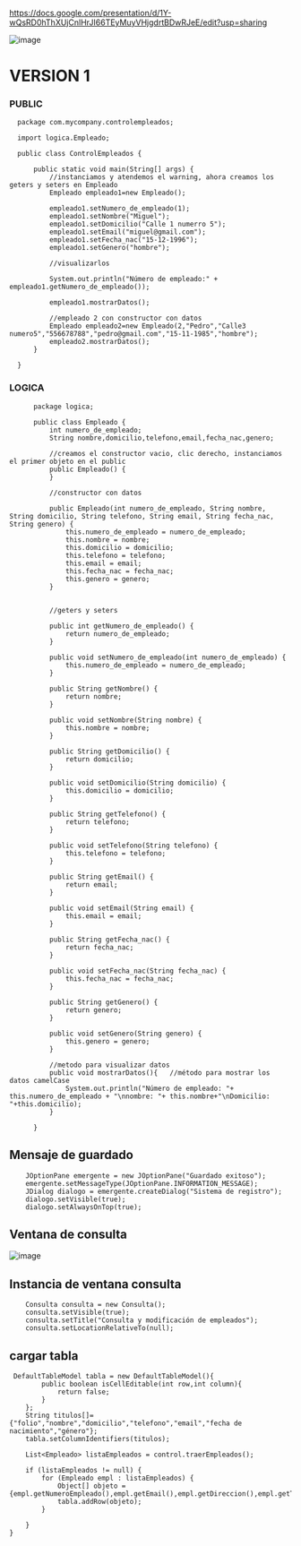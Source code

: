 https://docs.google.com/presentation/d/1Y-wQsRD0hThXUjCnlHrJI66TEyMuyVHjgdrtBDwRJeE/edit?usp=sharing

![image](https://github.com/escuelaDeCodigoMargaritaMaza/Java/assets/91554777/37fc62ac-a95d-4ede-be23-2708ff4e5adc)

# VERSION 1 

### PUBLIC
      package com.mycompany.controlempleados;
      
      import logica.Empleado;
      
      public class ControlEmpleados {
      
          public static void main(String[] args) {
              //instanciamos y atendemos el warning, ahora creamos los geters y seters en Empleado
              Empleado empleado1=new Empleado();
              
              empleado1.setNumero_de_empleado(1);
              empleado1.setNombre("Miguel");
              empleado1.setDomicilio("Calle 1 numerro 5");
              empleado1.setEmail("miguel@gmail.com");
              empleado1.setFecha_nac("15-12-1996");
              empleado1.setGenero("hombre");
              
              //visualizarlos
              
              System.out.println("Número de empleado:" + empleado1.getNumero_de_empleado());
              
              empleado1.mostrarDatos();
              
              //empleado 2 con constructor con datos
              Empleado empleado2=new Empleado(2,"Pedro","Calle3 numero5","556678788","pedro@gmail.com","15-11-1985","hombre");
              empleado2.mostrarDatos();
          }
      
      }

### LOGICA
          package logica;
          
          public class Empleado {
              int numero_de_empleado;
              String nombre,domicilio,telefono,email,fecha_nac,genero;
          
              //creamos el constructor vacio, clic derecho, instanciamos el primer objeto en el public
              public Empleado() {
              }
              
              //constructor con datos
          
              public Empleado(int numero_de_empleado, String nombre, String domicilio, String telefono, String email, String fecha_nac, String genero) {
                  this.numero_de_empleado = numero_de_empleado;
                  this.nombre = nombre;
                  this.domicilio = domicilio;
                  this.telefono = telefono;
                  this.email = email;
                  this.fecha_nac = fecha_nac;
                  this.genero = genero;
              }
              
              
              //geters y seters
          
              public int getNumero_de_empleado() {
                  return numero_de_empleado;
              }
          
              public void setNumero_de_empleado(int numero_de_empleado) {
                  this.numero_de_empleado = numero_de_empleado;
              }
          
              public String getNombre() {
                  return nombre;
              }
          
              public void setNombre(String nombre) {
                  this.nombre = nombre;
              }
          
              public String getDomicilio() {
                  return domicilio;
              }
          
              public void setDomicilio(String domicilio) {
                  this.domicilio = domicilio;
              }
          
              public String getTelefono() {
                  return telefono;
              }
          
              public void setTelefono(String telefono) {
                  this.telefono = telefono;
              }
          
              public String getEmail() {
                  return email;
              }
          
              public void setEmail(String email) {
                  this.email = email;
              }
          
              public String getFecha_nac() {
                  return fecha_nac;
              }
          
              public void setFecha_nac(String fecha_nac) {
                  this.fecha_nac = fecha_nac;
              }
          
              public String getGenero() {
                  return genero;
              }
          
              public void setGenero(String genero) {
                  this.genero = genero;
              }
              
              //metodo para visualizar datos
              public void mostrarDatos(){   //método para mostrar los datos camelCase
                  System.out.println("Número de empleado: "+ this.numero_de_empleado + "\nnombre: "+ this.nombre+"\nDomicilio: "+this.domicilio);
              }
              
          }

## Mensaje de guardado

        JOptionPane emergente = new JOptionPane("Guardado exitoso");
        emergente.setMessageType(JOptionPane.INFORMATION_MESSAGE);
        JDialog dialogo = emergente.createDialog("Sistema de registro");
        dialogo.setVisible(true);
        dialogo.setAlwaysOnTop(true);


## Ventana de consulta

![image](https://github.com/escuelaDeCodigoMargaritaMaza/Java/assets/91554777/159acebd-c382-4f3a-8065-e50bb98009b8)

## Instancia de ventana consulta

        Consulta consulta = new Consulta();
        consulta.setVisible(true);
        consulta.setTitle("Consulta y modificación de empleados");
        consulta.setLocationRelativeTo(null);
        
## cargar tabla

     DefaultTableModel tabla = new DefaultTableModel(){
            public boolean isCellEditable(int row,int column){
                return false;
            } 
        };
        String titulos[]={"folio","nombre","domicilio","telefono","email","fecha de nacimiento","género"};
        tabla.setColumnIdentifiers(titulos);
        
        List<Empleado> listaEmpleados = control.traerEmpleados();
        
        if (listaEmpleados != null) {
            for (Empleado empl : listaEmpleados) {
                Object[] objeto ={empl.getNumeroEmpleado(),empl.getEmail(),empl.getDireccion(),empl.getTelefono(),empl.getEmail(),empl.getNacimiento(),empl.getGenero()};
                tabla.addRow(objeto);
            }
            
        }
    }

